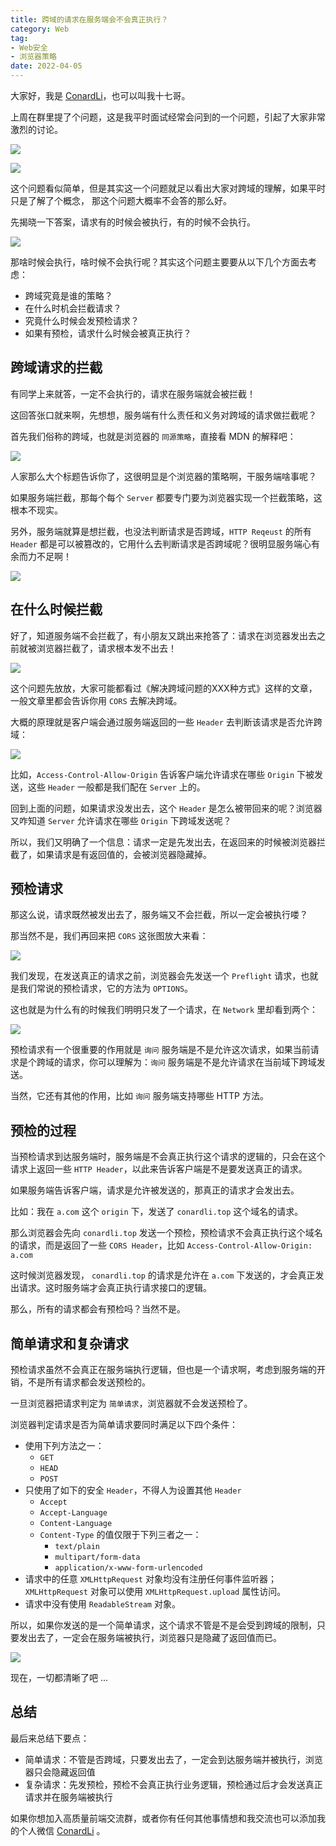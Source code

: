 ```yaml
---
title: 跨域的请求在服务端会不会真正执行？
category: Web
tag: 
- Web安全
- 浏览器策略
date: 2022-04-05	
---
```


大家好，我是 [ConardLi](https://mp.weixin.qq.com/s?__biz=Mzk0MDMwMzQyOA==&mid=2247493407&idx=1&sn=41b8782a3bdc75b211206b06e1929a58&chksm=c2e11234f5969b22a0d7fd50ec32be9df13e2caeef186b30b5d653836b0725def8ccd58a56cf#rd)，也可以叫我十七哥。





上周在群里提了个问题，这是我平时面试经常会问到的一个问题，引起了大家非常激烈的讨论。


![](https://p3-juejin.byteimg.com/tos-cn-i-k3u1fbpfcp/37b714ba77174b7d8be5fba9bccdf4f8~tplv-k3u1fbpfcp-zoom-1.image)

![](https://p3-juejin.byteimg.com/tos-cn-i-k3u1fbpfcp/7f3bcb2982ae4043a27b4df8780970e5~tplv-k3u1fbpfcp-zoom-1.image)


这个问题看似简单，但是其实这一个问题就足以看出大家对跨域的理解，如果平时只是了解了个概念， 那这个问题大概率不会答的那么好。

先揭晓一下答案，请求有的时候会被执行，有的时候不会执行。


![](https://p3-juejin.byteimg.com/tos-cn-i-k3u1fbpfcp/1ceef9eda2ba4977a81e78e60491eb43~tplv-k3u1fbpfcp-zoom-1.image)


那啥时候会执行，啥时候不会执行呢？其实这个问题主要要从以下几个方面去考虑：

- 跨域究竟是谁的策略？
- 在什么时机会拦截请求？
- 究竟什么时候会发预检请求？
- 如果有预检，请求什么时候会被真正执行？


## 跨域请求的拦截

有同学上来就答，一定不会执行的，请求在服务端就会被拦截！

这回答张口就来啊，先想想，服务端有什么责任和义务对跨域的请求做拦截呢？

首先我们俗称的跨域，也就是浏览器的 `同源策略`，直接看 MDN 的解释吧：


![](https://p3-juejin.byteimg.com/tos-cn-i-k3u1fbpfcp/04a926c600d845d6aadef14a795a5c29~tplv-k3u1fbpfcp-zoom-1.image)


人家那么大个标题告诉你了，这很明显是个浏览器的策略啊，干服务端啥事呢？

如果服务端拦截，那每个每个 `Server` 都要专门要为浏览器实现一个拦截策略，这根本不现实。

另外，服务端就算是想拦截，也没法判断请求是否跨域，`HTTP Reqeust` 的所有 `Header` 都是可以被篡改的，它用什么去判断请求是否跨域呢？很明显服务端心有余而力不足啊！

![](https://p3-juejin.byteimg.com/tos-cn-i-k3u1fbpfcp/422c03fdcab64b68bac78c93f6276530~tplv-k3u1fbpfcp-zoom-1.image)

## 在什么时候拦截

好了，知道服务端不会拦截了，有小朋友又跳出来抢答了：请求在浏览器发出去之前就被浏览器拦截了，请求根本发不出去！


![](https://p3-juejin.byteimg.com/tos-cn-i-k3u1fbpfcp/6c298a9b67b04d7d989c2f49bc1868ef~tplv-k3u1fbpfcp-zoom-1.image)

这个问题先放放，大家可能都看过《解决跨域问题的XXX种方式》这样的文章，一般文章里都会告诉你用 `CORS` 去解决跨域。

大概的原理就是客户端会通过服务端返回的一些 `Header` 去判断该请求是否允许跨域：


![](https://p3-juejin.byteimg.com/tos-cn-i-k3u1fbpfcp/0c302912a4104eab8d922344598132ee~tplv-k3u1fbpfcp-zoom-1.image)


比如，`Access-Control-Allow-Origin` 告诉客户端允许请求在哪些 `Origin` 下被发送，这些 `Header` 一般都是我们配在 `Server` 上的。

回到上面的问题，如果请求没发出去，这个 `Header` 是怎么被带回来的呢？浏览器又咋知道 `Server` 允许请求在哪些 `Origin` 下跨域发送呢？

所以，我们又明确了一个信息：请求一定是先发出去，在返回来的时候被浏览器拦截了，如果请求是有返回值的，会被浏览器隐藏掉。

## 预检请求

那这么说，请求既然被发出去了，服务端又不会拦截，所以一定会被执行喽？

那当然不是，我们再回来把 `CORS` 这张图放大来看：


![](https://p3-juejin.byteimg.com/tos-cn-i-k3u1fbpfcp/f1166f81231743caa11f4346f4a1fbba~tplv-k3u1fbpfcp-zoom-1.image)

我们发现，在发送真正的请求之前，浏览器会先发送一个 `Preflight` 请求，也就是我们常说的预检请求，它的方法为 `OPTIONS`。

这也就是为什么有的时候我们明明只发了一个请求，在 `Network` 里却看到两个：

![](https://p3-juejin.byteimg.com/tos-cn-i-k3u1fbpfcp/8e4e13d6a0df445689a31321db9af4f4~tplv-k3u1fbpfcp-zoom-1.image)


预检请求有一个很重要的作用就是 `询问` 服务端是不是允许这次请求，如果当前请求是个跨域的请求，你可以理解为：`询问` 服务端是不是允许请求在当前域下跨域发送。

当然，它还有其他的作用，比如 `询问` 服务端支持哪些 HTTP 方法。

## 预检的过程

当预检请求到达服务端时，服务端是不会真正执行这个请求的逻辑的，只会在这个请求上返回一些 `HTTP Header`，以此来告诉客户端是不是要发送真正的请求。

如果服务端告诉客户端，请求是允许被发送的，那真正的请求才会发出去。


比如：我在 `a.com` 这个 `origin` 下，发送了 `conardli.top` 这个域名的请求。

那么浏览器会先向  `conardli.top`  发送一个预检，预检请求不会真正执行这个域名的请求，而是返回了一些 `CORS Header`，比如 `Access-Control-Allow-Origin: a.com`

这时候浏览器发现， `conardli.top` 的请求是允许在 `a.com` 下发送的，才会真正发出请求。这时服务端才会真正执行请求接口的逻辑。

那么，所有的请求都会有预检吗？当然不是。

## 简单请求和复杂请求

预检请求虽然不会真正在服务端执行逻辑，但也是一个请求啊，考虑到服务端的开销，不是所有请求都会发送预检的。
 
一旦浏览器把请求判定为 `简单请求`，浏览器就不会发送预检了。

浏览器判定请求是否为简单请求要同时满足以下四个条件：

- 使用下列方法之一：
  - `GET`
  - `HEAD`
  - `POST`
- 只使用了如下的安全 `Header`，不得人为设置其他 `Header`
  - `Accept`
  - `Accept-Language`
  - `Content-Language`
  - `Content-Type` 的值仅限于下列三者之一：
    - `text/plain`
    - `multipart/form-data`
    - `application/x-www-form-urlencoded`
- 请求中的任意 `XMLHttpRequest` 对象均没有注册任何事件监听器；`XMLHttpRequest` 对象可以使用 `XMLHttpRequest.upload` 属性访问。
- 请求中没有使用 `ReadableStream` 对象。

所以，如果你发送的是一个简单请求，这个请求不管是不是会受到跨域的限制，只要发出去了，一定会在服务端被执行，浏览器只是隐藏了返回值而已。

![](https://p3-juejin.byteimg.com/tos-cn-i-k3u1fbpfcp/7d0f8a7347cf48ffa93d60bda429195e~tplv-k3u1fbpfcp-zoom-1.image)

现在，一切都清晰了吧 ...

## 总结

最后来总结下要点：

- 简单请求：不管是否跨域，只要发出去了，一定会到达服务端并被执行，浏览器只会隐藏返回值
- 复杂请求：先发预检，预检不会真正执行业务逻辑，预检通过后才会发送真正请求并在服务端被执行



如果你想加入高质量前端交流群，或者你有任何其他事情想和我交流也可以添加我的个人微信 [ConardLi](https://mp.weixin.qq.com/s?__biz=Mzk0MDMwMzQyOA==&mid=2247493407&idx=1&sn=41b8782a3bdc75b211206b06e1929a58&chksm=c2e11234f5969b22a0d7fd50ec32be9df13e2caeef186b30b5d653836b0725def8ccd58a56cf#rd) 。
